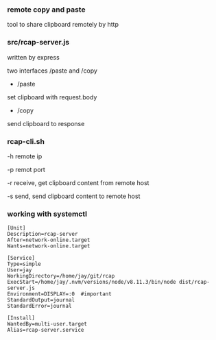 ### remote copy and paste

tool to share clipboard remotely by http

### src/rcap-server.js

written by express

two interfaces /paste and /copy

* /paste

set clipboard with request.body

* /copy

send clipboard to response

### rcap-cli.sh

-h remote ip

-p remot port

-r receive, get clipboard content from remote host 

-s send, send clipboard content to remote host 


### working with systemctl


```
[Unit]
Description=rcap-server
After=network-online.target
Wants=network-online.target

[Service]
Type=simple
User=jay
WorkingDirectory=/home/jay/git/rcap
ExecStart=/home/jay/.nvm/versions/node/v8.11.3/bin/node dist/rcap-server.js
Environment=DISPLAY=:0  #important
StandardOutput=journal
StandardError=journal

[Install]
WantedBy=multi-user.target
Alias=rcap-server.service
```
